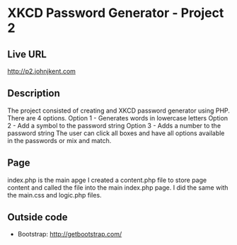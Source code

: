# XKCD Password Generator - Project 2

## Live URL
<http://p2.johnjkent.com>

## Description
The project consisted of creating and XKCD password generator using PHP. There are 4 options. 
Option 1 - Generates words in lowercase letters
Option 2 - Add a symbol to the password string
Option 3 - Adds a number to the password string
The user can click all boxes and have all options available in the passwords or mix and match. 


## Page
index.php is the main apge
I created a content.php file to store page content and called the file into the main index.php page. 
I did the same with the main.css and logic.php files. 


## Outside code
* Bootstrap: http://getbootstrap.com/
